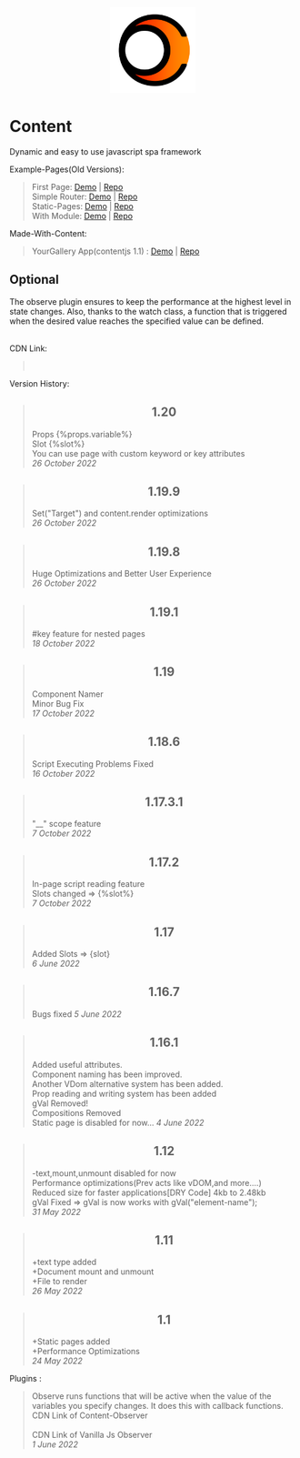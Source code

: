 <div align="center">
<img width="150px" src="https://github.com/HasanHuseyinDemir/Crud-Application-with-ContentJS/raw/master/images/contentjs.png"/>
</div>


# Content
 Dynamic and easy to use javascript spa framework
 
Example-Pages(Old Versions):
>First Page: [Demo](https://hasanhuseyindemir.github.io/Content/Examples/First-Page/index.html) | [Repo](https://github.com/HasanHuseyinDemir/Content/tree/main/Examples/First-Page)<br>
>Simple Router: [Demo](https://hasanhuseyindemir.github.io/Content/Examples/Simple-Router/) | [Repo](https://github.com/HasanHuseyinDemir/Content/tree/main/Examples/Simple-Router)<br>
>Static-Pages: [Demo](https://hasanhuseyindemir.github.io/Content/Examples/Test/) | [Repo](https://github.com/HasanHuseyinDemir/Content/tree/main/Examples/Test)<br>
>With Module: [Demo](https://hasanhuseyindemir.github.io/Content/Examples/With%20Module/) | [Repo](https://github.com/HasanHuseyinDemir/Content/tree/main/Examples/With%20Module)

Made-With-Content:
>YourGallery App(contentjs 1.1) : [Demo](https://hasanhuseyindemir.github.io/YourGallery-App/) | [Repo](https://github.com/HasanHuseyinDemir/YourGallery-App)

## Optional
The observe plugin ensures to keep the performance at the highest level in state changes. Also, thanks to the watch class, a function that is triggered when the desired value reaches the specified value can be defined.

<br>
CDN Link:

><script src="https://cdn.jsdelivr.net/gh/hasanhuseyindemir/Content/plugin-observe/observe-content-1.16.min.js"></script><br>
><script src="https://cdn.jsdelivr.net/gh/hasanhuseyindemir/Content/versions/content-1.20.2.js"></script>

Version History:
><h2 align="center">1.20</h2>
>Props {%props.variable%}<br>
>Slot {%slot%}<br>
>You can use page with custom keyword or key attributes<br>
><i>26 October 2022</i>

><h2 align="center">1.19.9</h2>
>Set("Target") and content.render optimizations<br>
><i>26 October 2022</i>

><h2 align="center">1.19.8</h2>
>Huge Optimizations and Better User Experience<br>
><i>26 October 2022</i>

><h2 align="center">1.19.1</h2>
>#key feature for nested pages<br>
><i>18 October 2022</i>

><h2 align="center">1.19</h2>
>Component Namer <br>
>Minor Bug Fix<br>
><i>17 October 2022</i>

><h2 align="center">1.18.6</h2>
>Script Executing Problems Fixed<br>
><i>16 October 2022</i>

><h2 align="center">1.17.3.1</h2>
>"__" scope feature<br>
><i>7 October 2022</i>

><h2 align="center">1.17.2</h2>
>In-page script reading feature<br>
>Slots changed => {%slot%}<br>
><i>7 October 2022</i>

><h2 align="center">1.17</h2>
>Added Slots => {slot}<br>
><i>6 June 2022</i>


><h2 align="center">1.16.7</h2>
>Bugs fixed
><i>5 June 2022</i>

><h2 align="center">1.16.1</h2>
>Added useful attributes. <br>
>Component naming has been improved. <br>
>Another VDom alternative system has been added. <br>
>Prop reading and writing system has been added<br>
>gVal Removed!<br>
>Compositions Removed<br>
>Static page is disabled for now...
><i>4 June 2022</i>


><h2 align="center">1.12</h2>
>-text,mount,unmount disabled for now<br>
>Performance optimizations(Prev acts like vDOM,and more....)<br>
>Reduced size for faster applications[DRY Code] 4kb to 2.48kb<br>
>gVal Fixed => gVal is now works with gVal("element-name");<br>
><i align="center">31 May 2022</i>

><h2 align="center">1.11</h2>
>+text type added<br>
>+Document mount and unmount<br> 
>+File to render<br>
><i align="center">26 May 2022</i>

><h2 align="center">1.1</h2> 
>
>+Static pages added<br>
>+Performance Optimizations<br>
<i align="center">24 May 2022</i>

Plugins : 

>Observe runs functions that will be active when the value of the variables you specify changes. It does this with callback functions.<br>
>CDN Link of Content-Observer <script src="https://cdn.jsdelivr.net/gh/hasanhuseyindemir/Content/plugin-observe/observe-for-content.min.js"></script><br><br>
>CDN Link of Vanilla Js Observer <script src="https://cdn.jsdelivr.net/gh/hasanhuseyindemir/Content/plugin-observe/observe-vanilla.min.js"></script><br>
><i>1 June 2022</i>
